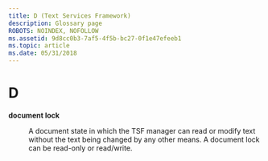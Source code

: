 ```yaml
---
title: D (Text Services Framework)
description: Glossary page
ROBOTS: NOINDEX, NOFOLLOW
ms.assetid: 9d8cc0b3-7af5-4f5b-bc27-0f1e47efeeb1
ms.topic: article
ms.date: 05/31/2018
---
```


# D

<dl> <dt>

<span id="_tsf_document_lock_gly"></span><span id="_TSF_DOCUMENT_LOCK_GLY"></span>**document lock**
</dt> <dd>

A document state in which the TSF manager can read or modify text without the text being changed by any other means. A document lock can be read-only or read/write.

</dd> </dl>

 

 




